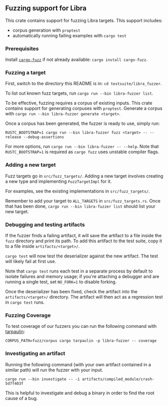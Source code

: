 ## Fuzzing support for Libra

This crate contains support for fuzzing Libra targets. This support
includes:
* corpus generation with `proptest`
* automatically running failing examples with `cargo test`

### Prerequisites

Install [`cargo-fuzz`](https://rust-fuzz.github.io/book/cargo-fuzz.html) if not already available: `cargo install cargo-fuzz`.

### Fuzzing a target

First, switch to the directory this README is in: `cd
testsuite/libra_fuzzer`.

To list out known fuzz targets, run `cargo run --bin libra-fuzzer list`.

To be effective, fuzzing requires a corpus of existing inputs. This
crate contains support for generating corpuses with `proptest`. Generate
a corpus with `cargo run --bin libra-fuzzer generate <target>`.

Once a corpus has been generated, the fuzzer is ready to use, simply run:

```
RUSTC_BOOTSTRAP=1 cargo run --bin libra-fuzzer fuzz <target> -- --release --debug-assertions
```

For more options, run `cargo run --bin libra-fuzzer -- --help`. Note that `RUSTC_BOOTSTRAP=1` is
required as `cargo fuzz` uses unstable compiler flags.

### Adding a new target

Fuzz targets go in `src/fuzz_targets/`. Adding a new target involves
creating a new type and implementing `FuzzTargetImpl` for it.

For examples, see the existing implementations in `src/fuzz_targets/`.

Remember to add your target to `ALL_TARGETS` in `src/fuzz_targets.rs`.
Once that has been done, `cargo run --bin libra-fuzzer list` should list your new target.

### Debugging and testing artifacts

If the fuzzer finds a failing artifact, it will save the artifact to a
file inside the `fuzz` directory and print its path. To add this
artifact to the test suite, copy it to a file inside
`artifacts/<target>/`.

`cargo test` will now test the deserializer against the new artifact.
The test will likely fail at first use.

Note that `cargo test` runs each test in a separate process by default
to isolate failures and memory usage; if you're attaching a debugger and
are running a single test, set `NO_FORK=1` to disable forking.

Once the deserializer has been fixed, check the artifact into the
`artifacts/<target>/` directory. The artifact will then act as a
regression test in `cargo test` runs.

### Fuzzing Coverage

To test coverage of our fuzzers you can run the following command with [tarpaulin](https://crates.io/crates/cargo-tarpaulin):

```
CORPUS_PATH=fuzz/corpus cargo tarpaulin -p libra-fuzzer -- coverage
```
### Investigating an artifact

Running the following command (with your own artifact contained in a similar path)
will run the fuzzer with your input.

```
cargo run --bin investigate -- -i artifacts/compiled_module/crash-5d7f403f
```

This is helpful to investigate and debug a binary in order to find the root cause
of a bug.
